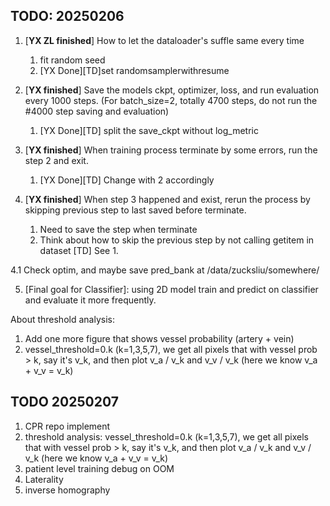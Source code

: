 ## TODO: 20250206

1. [**YX ZL finished**] How to let the dataloader's suffle same every time
   1. fit random seed
   2. [YX Done][TD]set randomsamplerwithresume

2. [**YX finished**] Save the models ckpt, optimizer, loss, and run evaluation every 1000 steps. (For batch_size=2, totally 4700 steps, do not run the #4000 step saving and evaluation)
   1. [YX Done][TD] split the save_ckpt without log_metric

3. [**YX finished**] When training process terminate by some errors, run the step 2 and exit.
   1. [YX Done][TD] Change with 2 accordingly

4. [**YX finished**] When step 3 happened and exist, rerun the process by skipping previous step to last saved before terminate.
   1. Need to save the step when terminate
   2. Think about how to skip the previous step by not calling getitem in dataset
   [TD] See 1.

4.1 Check optim, and maybe save pred_bank at /data/zucksliu/somewhere/

5. [Final goal for Classifier]: using 2D model train and predict on classifier and evaluate it more frequently.


About threshold analysis:
1. Add one more figure that shows vessel probability (artery + vein)
2. vessel_threshold=0.k (k=1,3,5,7), we get all pixels that with vessel prob > k, say it's v_k, and then plot v_a / v_k and v_v / v_k (here we know v_a + v_v = v_k)


## TODO 20250207

1. CPR repo implement
2. threshold analysis: vessel_threshold=0.k (k=1,3,5,7), we get all pixels that with vessel prob > k, say it's v_k, and then plot v_a / v_k and v_v / v_k (here we know v_a + v_v = v_k)
3. patient level training debug on OOM
4. Laterality
5. inverse homography